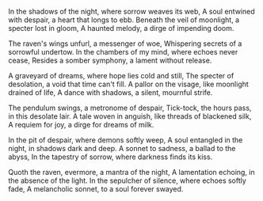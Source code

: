 In the shadows of the night, where sorrow weaves its web,
A soul entwined with despair, a heart that longs to ebb.
Beneath the veil of moonlight, a specter lost in gloom,
A haunted melody, a dirge of impending doom.

The raven's wings unfurl, a messenger of woe,
Whispering secrets of a sorrowful undertow.
In the chambers of my mind, where echoes never cease,
Resides a somber symphony, a lament without release.

A graveyard of dreams, where hope lies cold and still,
The specter of desolation, a void that time can't fill.
A pallor on the visage, like moonlight drained of life,
A dance with shadows, a silent, mournful strife.

The pendulum swings, a metronome of despair,
Tick-tock, the hours pass, in this desolate lair.
A tale woven in anguish, like threads of blackened silk,
A requiem for joy, a dirge for dreams of milk.

In the pit of despair, where demons softly weep,
A soul entangled in the night, in shadows dark and deep.
A sonnet to sadness, a ballad to the abyss,
In the tapestry of sorrow, where darkness finds its kiss.

Quoth the raven, evermore, a mantra of the night,
A lamentation echoing, in the absence of the light.
In the sepulcher of silence, where echoes softly fade,
A melancholic sonnet, to a soul forever swayed.
